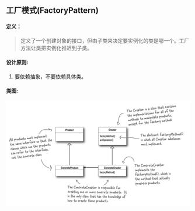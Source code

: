 ## 工厂模式(FactoryPattern)

#### 定义：
> 定义了一个创建对象的接口，但由子类来决定要实例化的类是哪一个。工厂方法让类把实例化推迟到子类。

#### 设计原则:
1. 要依赖抽象，不要依赖具体类。

#### 类图:
![](images/Factory.jpg)
